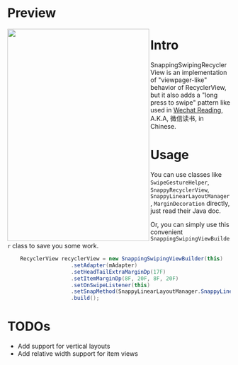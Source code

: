 Preview
=======
<img src="https://raw.githubusercontent.com/CarlLee/SnappingSwipingRecyclerView/master/preview.gif" align="left" height="480" width="320" >


Intro
=====
SnappingSwipingRecyclerView is an implementation of "viewpager-like" behavior of RecyclerView, 
but it also adds a "long press to swipe" pattern like used in [Wechat Reading](https://play.google.com/store/apps/details?id=com.tencent.weread), 
A.K.A, 微信读书, in Chinese.
 
 
Usage
=====

You can use classes like `SwipeGestureHelper`, `SnappyRecyclerView`, `SnappyLinearLayoutManager`, `MarginDecoration` directly, just read their Java doc.
 
Or, you can simply use this convenient `SnappingSwipingViewBuilder` class to save you some work.

```java
    RecyclerView recyclerView = new SnappingSwipingViewBuilder(this)
                    .setAdapter(mAdapter)
                    .setHeadTailExtraMarginDp(17F)
                    .setItemMarginDp(8F, 20F, 8F, 20F)
                    .setOnSwipeListener(this)
                    .setSnapMethod(SnappyLinearLayoutManager.SnappyLinearSmoothScroller.SNAP_CENTER)
                    .build();
```

TODOs
=====

- Add support for vertical layouts
- Add relative width support for item views
